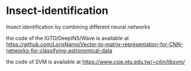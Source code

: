 # Insect-identification
Insect identification by combining different neural networks

the code of the IGTD/DeepINS/Wave is available at https://github.com/LorisNanni/Vector-to-matrix-representation-for-CNN-networks-for-classifying-astronomical-data

the code of SVM is available at https://www.csie.ntu.edu.tw/~cjlin/libsvm/
